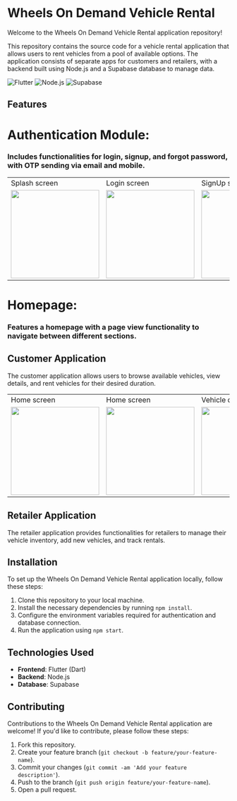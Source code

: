 # Wheels On Demand Vehicle Rental

Welcome to the Wheels On Demand Vehicle Rental application repository!

This repository contains the source code for a vehicle rental application that allows users to rent vehicles from a pool of available options. The application consists of separate apps for customers and retailers, with a backend built using Node.js and a Supabase database to manage data.

![Flutter](https://img.shields.io/badge/Flutter-2.10.0-blue)
![Node.js](https://img.shields.io/badge/Node.js-16.14.0-green)
![Supabase](https://img.shields.io/badge/Supabase-Latest-orange)

## Features

# Authentication Module:
### Includes functionalities for login, signup, and forgot password, with OTP sending via email and mobile.

<table>
  <tr>
     <td> Splash screen</td>
     <td> Login screen</td>
     <td> SignUp screen</td>
     <td> SendOTP screen</td>
     <td> Varify screen</td>
     <td> Reset Password screen</td>
     <td> Completion screen</td>
  </tr>
  <tr>
    <td><img src="https://github.com/Nilupa-Illangarathna/wheels-on-demand-vehicle-rental/assets/95247831/6af9b354-673f-4884-a1ca-f7ffd19ecbb3" width=200></td>
    <td><img src="https://github.com/Nilupa-Illangarathna/wheels-on-demand-vehicle-rental/assets/95247831/0a0fdbdb-90ce-4334-947d-615e01e739b5" width=200></td>
    <td><img src="https://github.com/Nilupa-Illangarathna/wheels-on-demand-vehicle-rental/assets/95247831/39ba7647-5a53-4fef-a90c-b7bc152674a7" width=200></td>
    <td><img src="https://github.com/Nilupa-Illangarathna/wheels-on-demand-vehicle-rental/assets/95247831/3cbbc00c-0b78-47f2-9dce-5a5d35c652a1" width=200></td>
    <td><img src="https://github.com/Nilupa-Illangarathna/wheels-on-demand-vehicle-rental/assets/95247831/25aa40c1-66fc-45b4-b64a-272f4c4ef604" width=200></td>
    <td><img src="https://github.com/Nilupa-Illangarathna/wheels-on-demand-vehicle-rental/assets/95247831/8f89758a-110d-41d6-b49d-f9f1272697c6" width=200></td>
    <td><img src="https://github.com/Nilupa-Illangarathna/wheels-on-demand-vehicle-rental/assets/95247831/70a59ac9-e82d-4d1c-a20a-61cb4481c63f" width=200></td>
  </tr>
 </table>


  
# Homepage:
### Features a homepage with a page view functionality to navigate between different sections.


## Customer Application

The customer application allows users to browse available vehicles, view details, and rent vehicles for their desired duration.


 <table>
    <tr>
    <td> Home screen</td>
    <td> Home screen</td>
    <td> Vehicle details screen</td>
    <td> Add vehicles screen</td>
    <td> On rent screen</td>
    <td> Reset Password screen</td>
    <td> Completion screen</td>
    </tr>
    <tr>
    <td><img src="https://github.com/Nilupa-Illangarathna/wheels-on-demand-vehicle-rental/assets/95247831/6410f1e2-fd8c-4e65-8880-89f87e8b3352" width=200></td>
    <td><img src="https://github.com/Nilupa-Illangarathna/wheels-on-demand-vehicle-rental/assets/95247831/a3b9ca8e-3bf6-4658-95de-41f09b2a8a59" width=200></td>
    <td><img src="https://github.com/Nilupa-Illangarathna/wheels-on-demand-vehicle-rental/assets/95247831/18cb4ee1-2752-49f3-8add-1d3c5351dded" width=200></td>
    <td><img src="https://github.com/Nilupa-Illangarathna/wheels-on-demand-vehicle-rental/assets/95247831/af2fe925-5237-4b6c-9866-dc583211a222" width=200></td>
    <td><img src="https://github.com/Nilupa-Illangarathna/wheels-on-demand-vehicle-rental/assets/95247831/e817dded-53a8-49db-8ff2-e7d50e437a36" width=200></td>
    <td><img src="https://github.com/Nilupa-Illangarathna/wheels-on-demand-vehicle-rental/assets/95247831/ab1270ab-7d26-49eb-8441-b419d3b56a00" width=200></td>
    <td><img src="https://github.com/Nilupa-Illangarathna/wheels-on-demand-vehicle-rental/assets/95247831/d9cd9270-45b8-42d4-9d25-0208907a2307" width=200></td>
</tr>
 </table>



  

## Retailer Application

The retailer application provides functionalities for retailers to manage their vehicle inventory, add new vehicles, and track rentals.








## Installation

To set up the Wheels On Demand Vehicle Rental application locally, follow these steps:

1. Clone this repository to your local machine.
2. Install the necessary dependencies by running `npm install`.
3. Configure the environment variables required for authentication and database connection.
4. Run the application using `npm start`.

## Technologies Used

- **Frontend**: Flutter (Dart)
- **Backend**: Node.js
- **Database**: Supabase

## Contributing

Contributions to the Wheels On Demand Vehicle Rental application are welcome! If you'd like to contribute, please follow these steps:

1. Fork this repository.
2. Create your feature branch (`git checkout -b feature/your-feature-name`).
3. Commit your changes (`git commit -am 'Add your feature description'`).
4. Push to the branch (`git push origin feature/your-feature-name`).
5. Open a pull request.

